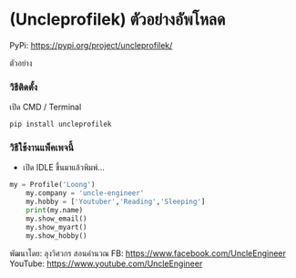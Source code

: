 # (Uncleprofilek) ตัวอย่างอัพโหลด

PyPi: https://pypi.org/project/uncleprofilek/

ตัวอย่าง

### วิธีติดตั้ง

เปิด CMD / Terminal

```python
pip install uncleprofilek
```

### วิธีใช้งานแพ็คเพจนี้

- เปิด IDLE ขึ้นมาแล้วพิมพ์...

```python
my = Profile('Loong')
	my.company = 'uncle-engineer'
	my.hobby = ['Youtuber','Reading','Sleeping']
	print(my.name)
	my.show_email()
	my.show_myart()
	my.show_hobby()
```

พัฒนาโดย: ลุงวิศวกร สอนคำนวณ
FB: https://www.facebook.com/UncleEngineer
YouTube: https://www.youtube.com/UncleEngineer
